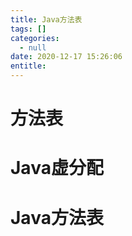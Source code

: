 ```yaml
---
title: Java方法表
tags: []
categories:
  - null
date: 2020-12-17 15:26:06
entitle:
---
```


<!--more-->

# 方法表


# Java虚分配


# Java方法表
